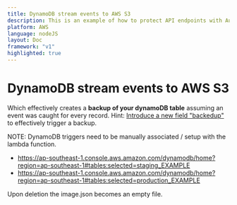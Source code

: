 ```yaml
---
title: DynamoDB stream events to AWS S3
description: This is an example of how to protect API endpoints with Auth0, JSON Web Tokens (jwt) and a custom authorizer lambda function.
platform: AWS
language: nodeJS
layout: Doc
framework: "v1"
highlighted: true
---
```


# DynamoDB stream events to AWS S3

Which effectively creates a **backup of your dynamoDB table** assuming an event
was caught for every record. Hint: [Introduce a new field
"backedup"](https://s.natalian.org/2017-06-22/rupdated.js) to effectively
trigger a backup.

NOTE: DynamoDB triggers need to be manually associated / setup with the lambda function.

* https://ap-southeast-1.console.aws.amazon.com/dynamodb/home?region=ap-southeast-1#tables:selected=staging_EXAMPLE
* https://ap-southeast-1.console.aws.amazon.com/dynamodb/home?region=ap-southeast-1#tables:selected=production_EXAMPLE

Upon deletion the image.json becomes an empty file.
